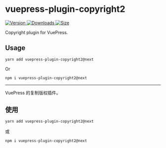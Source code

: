 # vuepress-plugin-copyright2

[![Version](https://img.shields.io/npm/v/vuepress-plugin-copyright2/next.svg?style=flat-square&logo=npm) ![Downloads](https://img.shields.io/npm/dm/vuepress-plugin-copyright2.svg?style=flat-square&logo=npm) ![Size](https://img.shields.io/bundlephobia/min/vuepress-plugin-copyright2?style=flat-square&logo=npm)](https://www.npmjs.com/package/vuepress-plugin-copyright2)

Copyright plugin for VuePress.

## Usage

```bash
yarn add vuepress-plugin-copyright2@next
```

Or

```bash
npm i vuepress-plugin-copyright2@next
```

---

VuePress 的复制版权插件。

## 使用

```bash
yarn add vuepress-plugin-copyright2@next
```

或

```bash
npm i vuepress-plugin-copyright2@next
```
